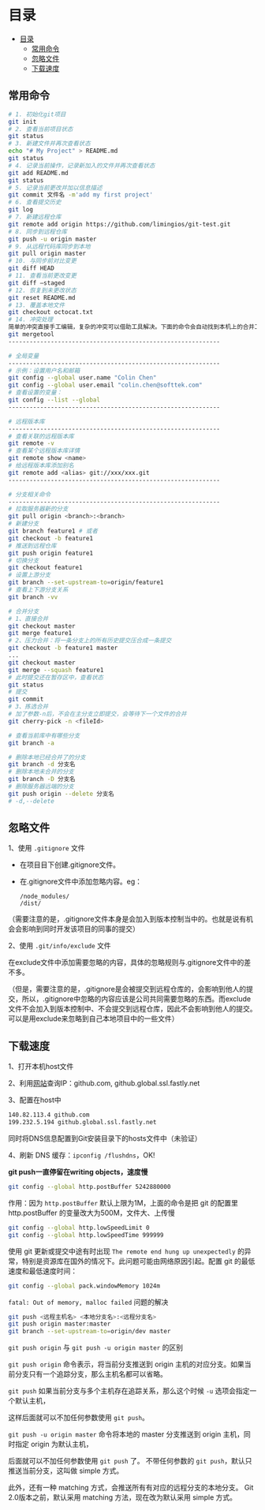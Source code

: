 # 目录

- [目录](#目录)
  - [常用命令](#常用命令)
  - [忽略文件](#忽略文件)
  - [下载速度](#下载速度)

## 常用命令

```sh
# 1. 初始化git项目
git init
# 2. 查看当前项目状态
git status
# 3. 新建文件并再次查看状态
echo "# My Project" > README.md
git status
# 4. 记录当前操作，记录新加入的文件并再次查看状态
git add README.md
git status
# 5. 记录当前更改并加以信息描述
git commit 文件名 -m'add my first project'
# 6. 查看提交历史
git log
# 7. 新建远程仓库
git remote add origin https://github.com/limingios/git-test.git
# 8. 同步到远程仓库
git push -u origin master
# 9. 从远程代码库同步到本地
git pull origin master
# 10. 与同步前对比变更
git diff HEAD
# 11. 查看当前更改变更
git diff –staged
# 12. 恢复到未更改状态
git reset README.md
# 13. 覆盖本地文件
git checkout octocat.txt
# 14. 冲突处理
简单的冲突直接手工编辑，复杂的冲突可以借助工具解决。下面的命令会自动找到本机上的合并工具：
git mergetool
------------------------------------------------------------

# 全局变量
------------------------------------------------------------
# 示例：设置用户名和邮箱
git config --global user.name "Colin Chen"
git config --global user.email "colin.chen@softtek.com"
# 查看设置的变量：
git config --list --global
------------------------------------------------------------

# 远程版本库
------------------------------------------------------------
# 查看关联的远程版本库
git remote -v
# 查看某个远程版本库详情
git remote show <name>
# 给远程版本库添加别名
git remote add <alias> git://xxx/xxx.git
------------------------------------------------------------

# 分支相关命令
------------------------------------------------------------
# 拉取服务器新的分支
git pull origin <branch>:<branch>
# 新建分支
git branch feature1 # 或者
git checkout -b feature1
# 推送到远程仓库
git push origin feature1
# 切换分支
git checkout feature1
# 设置上游分支
git branch --set-upstream-to=origin/feature1
# 查看上下游分支关系
git branch -vv

# 合并分支
# 1、直接合并
git checkout master
git merge feature1
# 2、压力合并：将一条分支上的所有历史提交压合成一条提交
git checkout -b feature1 master
...
git checkout master
git merge --squash feature1
# 此时提交还在暂存区中，查看状态
git status
# 提交
git commit
# 3、拣选合并
# 加了参数-n后，不会在主分支立即提交，会等待下一个文件的合并
git cherry-pick -n <fileId>

# 查看当前库中有哪些分支
git branch -a

# 删除本地已经合并了的分支
git branch -d 分支名
# 删除本地未合并的分支
git branch -D 分支名
# 删除服务器远端的分支
git push origin --delete 分支名
# -d,--delete
```

## 忽略文件

1、使用 `.gitignore` 文件

- 在项目目下创建.gitignore文件。
- 在.gitignore文件中添加忽略内容。eg：
  
  ```gitignore
  /node_modules/
  /dist/
  ```

（需要注意的是，.gitignore文件本身是会加入到版本控制当中的。也就是说有机会会影响到同时开发该项目的同事的提交）

2、使用 `.git/info/exclude` 文件

在exclude文件中添加需要忽略的内容，具体的忽略规则与.gitignore文件中的差不多。

（但是，需要注意的是，.gitignore是会被提交到远程仓库的，会影响到他人的提交，所以，.gitignore中忽略的内容应该是公司共同需要忽略的东西。而exclude文件不会加入到版本控制中、不会提交到远程仓库，因此不会影响到他人的提交。可以是用exclude来忽略到自己本地项目中的一些文件）

## 下载速度

1、打开本机host文件

2、利用[网站](https://www.ipaddress.com/)查询IP：github.com, github.global.ssl.fastly.net

3、配置在host中

```sh
140.82.113.4 github.com
199.232.5.194 github.global.ssl.fastly.net
```

同时将DNS信息配置到Git安装目录下的hosts文件中（未验证）

4、刷新 DNS 缓存：`ipconfig /flushdns`，OK!

**git push一直停留在writing objects，速度慢**

```sh
git config --global http.postBuffer 5242880000
```

作用：因为 `http.postBuffer` 默认上限为1M，上面的命令是把 git 的配置里 http.postBuffer 的变量改大为500M，文件大、上传慢

```sh
git config --global http.lowSpeedLimit 0
git config --global http.lowSpeedTime 999999
```

使用 git 更新或提交中途有时出现 `The remote end hung up unexpectedly` 的异常，特别是资源库在国外的情况下。此问题可能由网络原因引起。配置 git 的最低速度和最低速度时间：

```sh
git config --global pack.windowMemory 1024m
```

`fatal: Out of memory, malloc failed` 问题的解决

```sh
git push <远程主机名> <本地分支名>:<远程分支名>
git push origin master:master
git branch --set-upstream-to=origin/dev master
```

`git push origin` 与 `git push -u origin master` 的区别

`git push origin` 命令表示，将当前分支推送到 origin 主机的对应分支。如果当前分支只有一个追踪分支，那么主机名都可以省略。

`git push` 如果当前分支与多个主机存在追踪关系，那么这个时候 `-u` 选项会指定一个默认主机，

这样后面就可以不加任何参数使用 `git push`。

`git push -u origin master` 命令将本地的 master 分支推送到 origin 主机，同时指定 origin 为默认主机，

后面就可以不加任何参数使用 `git push` 了。 不带任何参数的 `git push`，默认只推送当前分支，这叫做 simple 方式。

此外，还有一种 matching 方式，会推送所有有对应的远程分支的本地分支。
Git 2.0版本之前，默认采用 matching 方法，现在改为默认采用 simple 方式。
